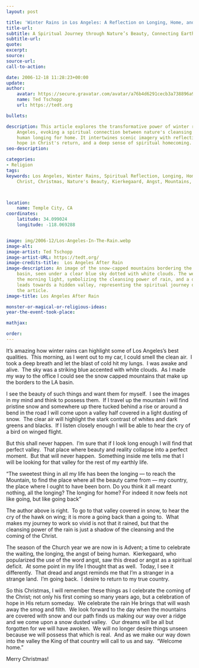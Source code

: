 ```yaml
---
layout: post

title: 'Winter Rains in Los Angeles: A Reflection on Longing, Home, and Hope'
title-url:
subtitle: A Spiritual Journey through Nature’s Beauty, Connecting Earth and Soul
subtitle-url:
quote:
excerpt:
source:
source-url:
call-to-action:

date: 2006-12-18 11:28:23+00:00
update:
author:
    avatar: https://secure.gravatar.com/avatar/a76b4d6291cecb3a738896a971bfb903?s=512&d=mp&r=g
    name: Ted Tschopp
    url: https://tedt.org

bullets:

description: This article explores the transformative power of winter rains in Los
    Angeles, evoking a spiritual connection between nature's cleansing beauty and
    human longing for home. It intertwines scenic imagery with reflections on Advent,
    hope in Christ's return, and a deep sense of spiritual homecoming.
seo-description:

categories:
- Religion
tags:
keywords: Los Angeles, Winter Rains, Spiritual Reflection, Longing, Home, Hope, Advent,
    Christ, Christmas, Nature's Beauty, Kierkegaard, Angst, Mountains, Snow, Valley



location:
    name: Temple City, CA
coordinates:
    latitude: 34.099024
    longitude: -118.069288


image: img/2006-12/Los-Angeles-In-The-Rain.webp
image-alt:
image-artist: Ted Tschopp
image-artist-URL: https://tedt.org/
image-credits-title:  Los Angeles After Rain
image-description: An image of the snow-capped mountains bordering the Los Angeles
    basin, seen under a clear blue sky dotted with white clouds. The wet streets reflect
    the morning light, symbolizing the cleansing power of rain, and a distant path
    leads towards a hidden valley, representing the spiritual journey described in
    the article.
image-title: Los Angeles After Rain

monster-or-magical-or-religious-ideas:
year-the-event-took-place:

mathjax:

order:
---
```

It’s amazing how winter rains can highlight some of Los Angeles’s best qualities.  This morning, as I went out to my car, I could smell the clean air.  I took a deep breath and let the blast of cold hit my lungs.  I was awake and alive.  The sky was a striking blue accented with white clouds.  As I made my way to the office I could see the snow capped mountains that make up the borders to the LA basin.

I see the beauty of such things and want them for myself.  I see the images in my mind and think to possess them.  If I travel up the mountain I will find pristine snow and somewhere up there tucked behind a rise or around a bend in the road I will come upon a valley half covered in a light dusting of snow.  The clear air will highlight the stark contrast of whites and dark greens and blacks.  If I listen closely enough I will be able to hear the cry of a bird on winged flight.

But this shall never happen.  I’m sure that if I look long enough I will find that perfect valley.  That place where beauty and reality collapse into a perfect moment.  But that will never happen.  Something inside me tells me that I will be looking for that valley for the rest of my earthly life.

“The sweetest thing in all my life has been the longing — to reach the Mountain, to find the place where all the beauty came from — my country, the place where I ought to have been born. Do you think it all meant nothing, all the longing? The longing for home? For indeed it now feels not like going, but like going back”

The author above is right.  To go to that valley covered in snow, to hear the cry of the hawk on wing; it is more a going back than a going to.  What makes my journey to work so vivid is not that it rained, but that the cleansing power of the rain is just a shadow of the cleansing and the coming of the Christ.

The season of the Church year we are now in is Advent; a time to celebrate the waiting, the longing, the angst of being human.  Kierkegaard, who popularized the use of the word angst, saw this dread or angst as a spiritual deficit.  At some point in my life I thought that as well.  Today, I see it differently.  That dread and angst reminds me that I’m a stranger in a strange land.  I’m going back.  I desire to return to my true country.

So this Christmas, I will remember these things as I celebrate the coming of the Christ; not only his first coming so many years ago, but a celebration of hope in His return someday.  We celebrate the rain He brings that will wash away the smog and filth.  We look forward to the day when the mountains are covered with snow and our path finds us making our way over a ridge and we come upon a snow dusted valley.   Our dreams will be all but forgotten for we will have awoken.  We will no longer desire things unseen because we will possess that which is real.  And as we make our way down into the valley the King of that country will call to us and say.  “Welcome  home.”

Merry Christmas!
